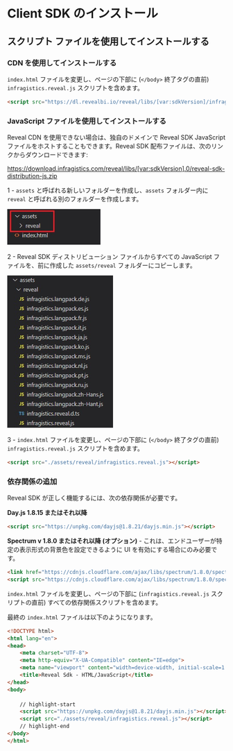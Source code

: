 # Client SDK のインストール

## スクリプト ファイルを使用してインストールする

### CDN を使用してインストールする
`index.html` ファイルを変更し、ページの下部に (`</body>` 終了タグの直前) `infragistics.reveal.js` スクリプトを含めます。

```html
<script src="https://dl.revealbi.io/reveal/libs/[var:sdkVersion]/infragistics.reveal.js"></script>
```

### JavaScript ファイルを使用してインストールする
Reveal CDN を使用できない場合は、独自のドメインで Reveal SDK JavaScript ファイルをホストすることもできます。Reveal SDK 配布ファイルは、次のリンクからダウンロードできます:

https://download.infragistics.com/reveal/libs/[var:sdkVersion].0/reveal-sdk-distribution-js.zip

1 - `assets` と呼ばれる新しいフォルダーを作成し、`assets` フォルダー内に `reveal` と呼ばれる別のフォルダーを作成します。

![](images/javascript-create-reveal-folder.jpg)

2 - Reveal SDK ディストリビューション ファイルからすべての JavaScript ファイルを、前に作成した `assets/reveal` フォルダーにコピーします。

![](images/javascript-copy-reveal-files.jpg)

3 - `index.html` ファイルを変更し、ページの下部に (`</body>` 終了タグの直前) `infragistics.reveal.js` スクリプトを含めます。

```html
<script src="./assets/reveal/infragistics.reveal.js"></script>
```

### 依存関係の追加
Reveal SDK が正しく機能するには、次の依存関係が必要です。

**Day.js 1.8.15 またはそれ以降**

```html
<script src="https://unpkg.com/dayjs@1.8.21/dayjs.min.js"></script>
```

**Spectrum v 1.8.0 またはそれ以降 (オプション)** - これは、エンドユーザーが特定の表示形式の背景色を設定できるように UI を有効にする場合にのみ必要です。

``` html
<link href="https://cdnjs.cloudflare.com/ajax/libs/spectrum/1.8.0/spectrum.min.css" rel="stylesheet" type="text/css" >
<script src="https://cdnjs.cloudflare.com/ajax/libs/spectrum/1.8.0/spectrum.min.js"></script>
```

`index.html` ファイルを変更し、ページの下部に (`infragistics.reveal.js` スクリプトの直前) すべての依存関係スクリプトを含めます。

最終の `index.html` ファイルは以下のようになります。

```html title="index.html"
<!DOCTYPE html>
<html lang="en">
<head>
    <meta charset="UTF-8">
    <meta http-equiv="X-UA-Compatible" content="IE=edge">
    <meta name="viewport" content="width=device-width, initial-scale=1.0">
    <title>Reveal Sdk - HTML/JavaScript</title> 
</head>
<body>

    // highlight-start 
    <script src="https://unpkg.com/dayjs@1.8.21/dayjs.min.js"></script>    
    <script src="./assets/reveal/infragistics.reveal.js"></script>   
    // highlight-end
</body>
</html>
```